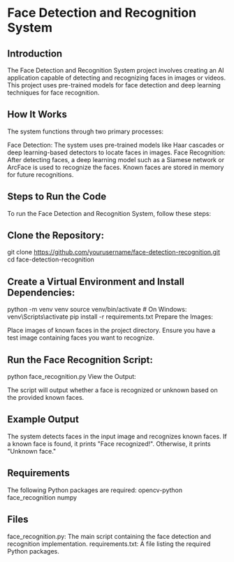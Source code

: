# Face Detection and Recognition System
## Introduction
The Face Detection and Recognition System project involves creating an AI application capable of detecting and recognizing faces in images or videos. This project uses pre-trained models for face detection and deep learning techniques for face recognition.

## How It Works
The system functions through two primary processes:

Face Detection: The system uses pre-trained models like Haar cascades or deep learning-based detectors to locate faces in images.
Face Recognition: After detecting faces, a deep learning model such as a Siamese network or ArcFace is used to recognize the faces. Known faces are stored in memory for future recognitions.

## Steps to Run the Code
To run the Face Detection and Recognition System, follow these steps:

## Clone the Repository:
git clone https://github.com/yourusername/face-detection-recognition.git
cd face-detection-recognition


## Create a Virtual Environment and Install Dependencies:
python -m venv venv
source venv/bin/activate  # On Windows: venv\Scripts\activate
pip install -r requirements.txt
Prepare the Images:

Place images of known faces in the project directory.
Ensure you have a test image containing faces you want to recognize.

## Run the Face Recognition Script:

python face_recognition.py
View the Output:

The script will output whether a face is recognized or unknown based on the provided known faces.

## Example Output
The system detects faces in the input image and recognizes known faces. If a known face is found, it prints "Face recognized!". Otherwise, it prints "Unknown face."

## Requirements
The following Python packages are required:
opencv-python
face_recognition
numpy

## Files
face_recognition.py: The main script containing the face detection and recognition implementation.
requirements.txt: A file listing the required Python packages.
